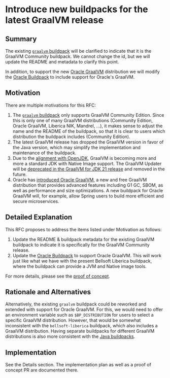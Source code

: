 # Introduce new buildpacks for the latest GraalVM release

## Summary

The existing [`graalvm` buildpack](https://github.com/paketo-buildpacks/graalvm) will be clarified to indicate that it is the GraalVM Community buildpack. We cannot change the id, but we will update the README and metadata to clarify this point.

In addition, to support the new [Oracle GraalVM](https://www.oracle.com/java/graalvm/) distribution we will modify the [Oracle Buildpack](https://github.com/paketo-buildpacks/oracle) to include support for Oracle's GraalVM.

## Motivation

There are multiple motivations for this RFC:

1. The [`graalvm` buildpack](https://github.com/paketo-buildpacks/graalvm) only supports GraalVM Community Edition. Since this is only one of many GraalVM distributions (Community Edition, Oracle GraalVM, Liberica NIK, Mandrel, ...), it makes sense to adjust the name and the README of the buildpack, so that it is clear to users which distribution the buildpack includes (Community Edition).
2. The latest GraalVM release has dropped the GraalVM version in favor of the Java version, which may simplify the implementation and maintenance of the buildpack.
3. Due to the [alignment with OpenJDK](https://www.graalvm.org/2022/openjdk-announcement/), GraalVM is becoming more and more a standard JDK with Native Image support. The GraalVM Updater will be [deprecated in the GraalVM for JDK 21 release](https://github.com/oracle/graal/issues/6855) and removed in the future.
4. Oracle has [introduced Oracle GraalVM](https://medium.com/graalvm/a-new-graalvm-release-and-new-free-license-4aab483692f5), a new and free GraalVM distribution that provides advanced features including G1 GC, SBOM, as well as performance and size optimizations. A new buildpack for Oracle GraalVM will, for example, allow Spring users to build more efficient and secure microservices.


## Detailed Explanation

This RFC proposes to address the items listed under Motivation as follows:

1. Update the README & buildpack metadata for the existing GraalVM buildpack to indicate it is specifically for the GraalVM Community release.
2. Update the [Oracle Buildpack](https://github.com/paketo-buildpacks/oracle) to support Oracle GraalVM. This will work just like what we have with the present Bellsoft Liberica buildpack, where the buildpack can provide a JVM and Native image tools.

For more details, please see the [proof of concept](https://github.com/paketo-buildpacks/rfcs/pull/294).

## Rationale and Alternatives

Alternatively, the existing `graalvm` buildpack could be reworked and extended with support for Oracle GraalVM. For this, we would need to offer an environment variable such as `$BP_DISTRIBUTION` for users to select a specific GraalVM distribution. However, that would be somewhat inconsistent with the `bellsoft-liberica` buildpack, which also includes a GraalVM distribution. Having separate buildpacks for different GraalVM distributions is also more consistent with the [Java buildpacks](0016-alternate-jvms-in-java-buildpack.md).

## Implementation

See the Details section. The implementation plan as well as a proof of concept PR are documented there.
